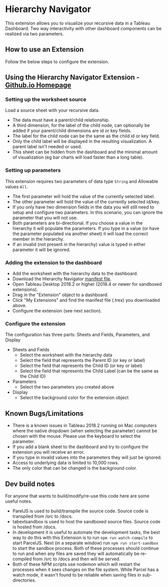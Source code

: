 # Hierarchy Navigator
This extension allows you to visualize your recursive data in a Tableau Dashboard.  Two way interactivity with other dashboard components can be realized via two parameters.  

## How to use an Extension
Follow the below steps to configure the extension.

## Using the Hierarchy Navigator Extension - <a href="https://tableau.github.io/extension-hierarchy-navigator-sandboxed">Github.io Homepage</a>

### Setting up the worksheet source
Load a source sheet with your recursive data. 
*  The data must have a parent/child relationship.
*  A third dimension, for the label of the child node, can optionally be added if your parent/child dimensions are id or key fields.  
* The label for the child node can be the same as the child id or key field.
* Only the child label will be displayed in the resulting visualization.  A parent label isn't needed or used.  
* This sheet can be hidden from the dashboard and the minimal amount of visualization (eg bar charts will load faster than a long table).

### Setting up parameters
This extension requires two parameters of data type `String` and Allowable values `All`.
* The first parameter will hold the value of the currently selected label.
* The other parameter will hold the value of the currently selected id/key.
* If you only have two dimension fields in the data you will still need to setup and configure two parameters.  In this scenario, you can ignore the parameter that you will not use.
* Both parameters are bi-directional.  If you choose a value in the hierarchy it will populate the parameters.  If you type in a value (or have the parameter populated via another sheet) it will load the correct member in the hierarchy.
* If an invalid (not present in the hierarchy) value is typed in either parameter it will be ignored.

### Adding the extension to the dashboard
* Add the worksheet with the hierarchy data to the dashboard.
* Download the Hierarchy Navigator [manifest file](https://tableau.github.io/extension-hierarchy-navigator-sandboxed/hierarchynavigator-2.0.trex). 
* Open Tableau Desktop 2018.2 or higher (2018.4 or newer for sandboxed extensions).
* Drag in the "Extension" object to a dashboard. 
* Click "My Extensions" and find the manifest file (.trex) you downloaded above.
* Configure the extension (see next section).

### Configure the extension
The configuration has three parts: Sheets and Fields, Parameters, and Display
* Sheets and Fields
  * Select the worksheet with the hierarchy data
  * Select the field that represents the Parent ID (or key or label)
  * Select the field that represents the Child ID (or key or label)
  * Select the field that represents the Child Label (can be the same as the Child ID)
* Parameters
  * Select the two parameters you created above
* Display
  * Select the background color for the extension object

## Known Bugs/Limitations
* There is a known issues in Tableau 2018.2 running on Mac computers where the native dropdown (when selecting the parameter) cannot be chosen with the mouse.  Please use the keyboard to select the parameter.
* If you add a blank sheet to the dashboard and try to configure the extension you will receive an error.
* If you type in invalid values into the parameters they will just be ignored.
* Access to underlying data is limited to 10,000 rows.
* The only color that can be changed is the background color.


## Dev build notes
For anyone that wants to build/modify/re-use this code here are some useful notes.
* ParelJS is used to build/transpile the source code.  Source code is transpiled from /src to /docs.
* tabextsandbox is used to host the sandboxed source files.  Source code is hosted from /docs.
* In development it is useful to automate the development tasks, the best way to do this with this Extension is to run `npm run watch-compile` to start ParcelJS.  Next (in a separate window) run `npm run start-sandbox` to start the sandbox process.  Both of these processes should continue to run and when any files are saved they will automatically be re-compiled from /src to /docs and then will be served.
* Both of these NPM scripts use nodemon which will restart the processes when it sees changes on the file system.  While Parcel has a watch mode, it wasn't found to be reliable when saving files in sub-directories.
